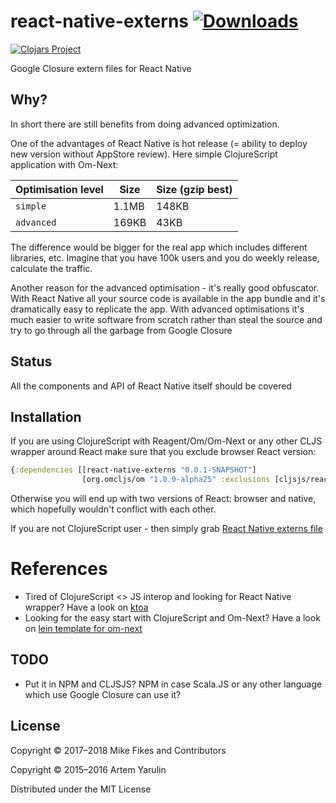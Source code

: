 # react-native-externs [![Downloads](https://jarkeeper.com/artemyarulin/react-native-externs/downloads.svg)](https://jarkeeper.com/artemyarulin/react-native-externs)

[![Clojars Project](http://clojars.org/react-native-externs/latest-version.svg)](http://clojars.org/react-native-externs)

Google Closure extern files for React Native

## Why?

In short there are still benefits from doing advanced optimization.

One of the advantages of React Native is hot release (= ability to
deploy new version without AppStore review). Here simple ClojureScript
application with Om-Next:

|  Optimisation level    |  Size      | Size (gzip best)      |
|------------------------|----------- |-----------------------|
|  `simple`              | 1.1MB      | 148KB                 |
|  `advanced`            | 169KB      | 43KB                  |

The difference would be bigger for the real app which includes
different libraries, etc. Imagine that you have 100k users and you do
weekly release, calculate the traffic.

Another reason for the advanced optimisation - it's really good
obfuscator. With React Native all your source code is available in the
app bundle and it's dramatically easy to replicate the app. With
advanced optimisations it's much easier to write software from scratch
rather than steal the source and try to go through all the garbage
from Google Closure

## Status

All the components and API of React Native itself should be covered

## Installation

If you are using ClojureScript with Reagent/Om/Om-Next or any other CLJS wrapper around React make sure that you exclude browser React version:

``` clojure
{:dependencies [[react-native-externs "0.0.1-SNAPSHOT"]
                [org.omcljs/om "1.0.0-alpha25" :exclusions [cljsjs/react cljsjs/react-dom]]]
```

Otherwise you will end up with two versions of React: browser and native, which hopefully wouldn't conflict with each other.

If you are not ClojureScript user - then simply grab [React Native externs file](src/react/react.native.ext.js)

# References

- Tired of ClojureScript <> JS interop and looking for React Native wrapper? Have a look on [ktoa](https://github.com/artemyarulin/ktoa)
- Looking for the easy start with ClojureScript and Om-Next? Have a look on [lein template for om-next](https://github.com/artemyarulin/om-next-cross-platform-template)

## TODO

- Put it in NPM and CLJSJS? NPM in case Scala.JS or any other language
  which use Google Closure can use it?

## License

Copyright © 2017–2018 Mike Fikes and Contributors

Copyright © 2015–2016 Artem Yarulin

Distributed under the MIT License
